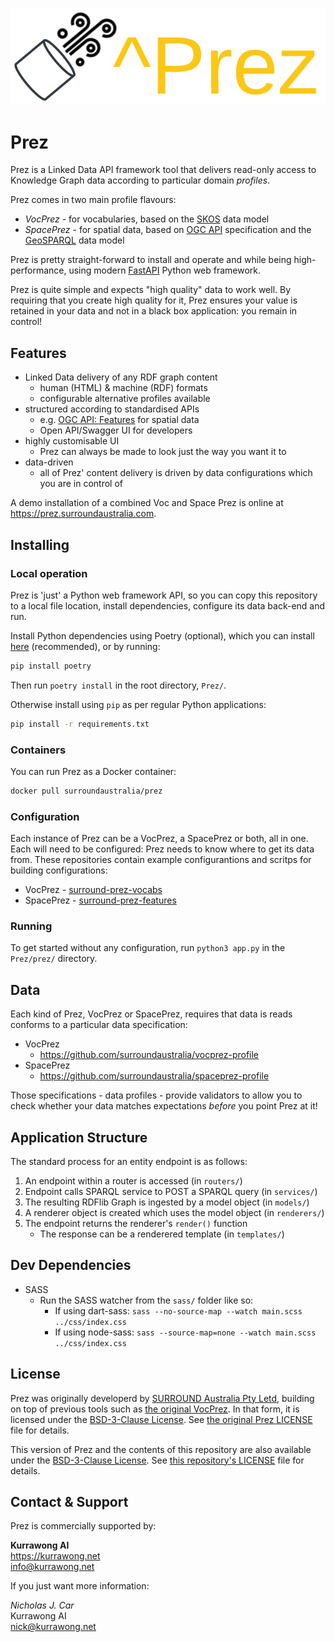 ![](prez-logo.png)

# Prez
Prez is a Linked Data API framework tool that delivers read-only access to Knowledge Graph data according to particular domain _profiles_.

Prez comes in two main profile flavours:

- _VocPrez_ - for vocabularies, based on the [SKOS](https://www.w3.org/TR/skos-reference/) data model
- _SpacePrez_ - for spatial data, based on [OGC API](https://docs.ogc.org/is/17-069r3/17-069r3.html) specification and the [GeoSPARQL](https://opengeospatial.github.io/ogc-geosparql/geosparql11/spec.html) data model

Prez is pretty straight-forward to install and operate and while being high-performance, using modern [FastAPI](https://fastapi.tiangolo.com/) Python web framework. 

Prez is quite simple and expects "high quality" data to work well. By requiring that you create high quality for it, Prez ensures your value is retained in your data and not in a black box application: you remain in control!

## Features

- Linked Data delivery of any RDF graph content
    - human (HTML) & machine (RDF) formats
    - configurable alternative profiles available
- structured according to standardised APIs
    - e.g. [OGC API: Features](http://www.opengis.net/doc/IS/ogcapi-features-1/1.0) for spatial data
    - Open API/Swagger UI for developers
- highly customisable UI
    - Prez can always be made to look just the way you want it to
- data-driven
    - all of Prez' content delivery is driven by data configurations which you are in control of

A demo installation of a combined Voc and Space Prez is online at <https://prez.surroundaustralia.com>.

## Installing

### Local operation

Prez is 'just' a Python web framework API, so you can copy this repository to a local file location, install dependencies, configure its data back-end and run.

Install Python dependencies using Poetry (optional), which you can install [here](https://python-poetry.org/docs/#installation) (recommended), or by running:

```bash
pip install poetry 
```

Then run `poetry install` in the root directory, `Prez/`.

Otherwise install using `pip` as per regular Python applications:

```bash
pip install -r requirements.txt 
```

### Containers

You can run Prez as a Docker container:

```bash
docker pull surroundaustralia/prez
```

### Configuration

Each instance of Prez can be a VocPrez, a SpacePrez or both, all in one. Each will need to be configured: Prez needs to know where to get its data from. These repositories contain example configurantions and scritps for building configurations:

- VocPrez - [surround-prez-vocabs](https://github.com/surroundaustralia/surround-prez-vocabs)
- SpacePrez - [surround-prez-features](https://github.com/surroundaustralia/surround-prez-features)

### Running
To get started without any configuration, run `python3 app.py` in the `Prez/prez/` directory.

## Data
Each kind of Prez, VocPrez or SpacePrez, requires that data is reads conforms to a particular data specification:

- VocPrez
    - https://github.com/surroundaustralia/vocprez-profile
- SpacePrez
    - https://github.com/surroundaustralia/spaceprez-profile

Those specifications - data profiles - provide validators to allow you to check whether your data matches expectations _before_ you point Prez at it!

## Application Structure
The standard process for an entity endpoint is as follows:

1. An endpoint within a router is accessed (in `routers/`)
2. Endpoint calls SPARQL service to POST a SPARQL query (in `services/`)
3. The resulting RDFlib Graph is ingested by a model object (in `models/`)
4. A renderer object is created which uses the model object (in `renderers/`)
5. The endpoint returns the renderer's `render()` function
    - The response can be a renderered template (in `templates/`)

## Dev Dependencies

- SASS
    - Run the SASS watcher from the `sass/` folder like so:
        - If using dart-sass: `sass --no-source-map --watch main.scss ../css/index.css`
        - If using node-sass: `sass --source-map=none --watch main.scss ../css/index.css`

## License

Prez was originally developerd by [SURROUND Australia Pty Letd](https://surroundaustralia.com), building on top of previous tools such as [the original VocPrez](https://github.com/rdflib/VocPrez). In that form, it is licensed under the [BSD-3-Clause License](https://opensource.org/licenses/BSD-3-Clause). See [the original Prez LICENSE](https://github.com/surroundaustralia/Prez/blob/main/LICENSE) file for details.

This version of Prez and the contents of this repository are also available under the [BSD-3-Clause License](https://opensource.org/licenses/BSD-3-Clause). See [this repository's LICENSE](LICENSE) file for details.

## Contact & Support

Prez is commercially supported by:

**Kurrawong AI**  
https://kurrawong.net  
info@kurrawong.net  

If you just want more information:  

*Nicholas J. Car*  
Kurrawong AI  
nick@kurrawong.net

